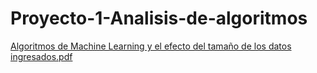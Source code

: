 # Proyecto-1-Analisis-de-algoritmos
[Algoritmos de Machine Learning y el efecto del tamaño de los datos ingresados.pdf](https://github.com/Mariana612/Proyecto-1-Analisis-de-algoritmos/files/9815494/Algoritmos.de.Machine.Learning.y.el.efecto.del.tamano.de.los.datos.ingresados.pdf)
